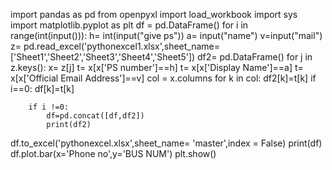 
import pandas as pd
from openpyxl import load_workbook
import sys
import matplotlib.pyplot as plt
df = pd.DataFrame()
for i in range(int(input())):
    h= int(input("give ps"))
    a= input("name")
    v=input("mail")
    z= pd.read_excel('pythonexcel1.xlsx',sheet_name=['Sheet1','Sheet2','Sheet3','Sheet4','Sheet5'])
    df2= pd.DataFrame()
    for j in z.keys():
        x= z[j]
        t= x[x['PS number']==h]
        t= x[x['Display Name']==a]
        t= x[x['Official Email Address']==v]
        col = x.columns
        for k in col:
            df2[k]=t[k]
            if i==0:
                df[k]=t[k]


        if i !=0:
            df=pd.concat([df,df2])
            print(df2)


df.to_excel('pythonexcel.xlsx',sheet_name= 'master',index = False)
print(df)
df.plot.bar(x='Phone no',y='BUS NUM')
plt.show()





